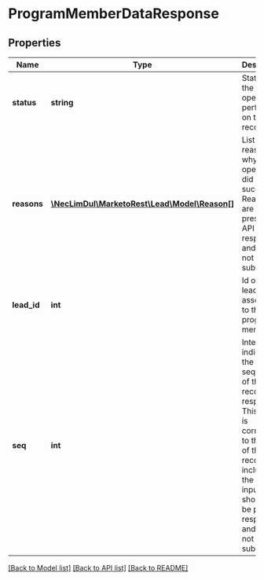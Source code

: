 # ProgramMemberDataResponse

## Properties

Name | Type | Description | Notes
------------ | ------------- | ------------- | -------------
**status** | **string** | Status of the operation performed on the record |
**reasons** | [**\NecLimDul\MarketoRest\Lead\Model\Reason[]**](Reason.md) | List of reasons why an operation did not succeed.  Reasons are only present in API responses and should not be submitted | [optional]
**lead_id** | **int** | Id of the lead associated to the program member |
**seq** | **int** | Integer indicating the sequence of the record in response.  This value is correlated to the order of the records included in the request input.  Seq should only be part of responses and should not be submitted. |

[[Back to Model list]](../../README.md#models) [[Back to API list]](../../README.md#endpoints) [[Back to README]](../../README.md)
